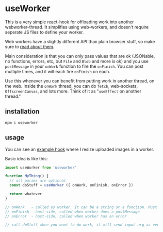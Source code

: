 # useWorker

This is a very simple react-hook for offloading work into another webworker-thread. It simplifies using web-workers, and doesn't require seperate JS files to define your worker.

Web workers have a slightly different API than plain browser stuff, so make sure to [read about them](https://developer.mozilla.org/en-US/docs/Web/API/Web_Workers_API/Using_web_workers).

Main consideration is that you can only pass values that are ok (JSONable, no functions, errors, etc, but `File` and `Blob` and more is ok) and you use `postMessage` in your `onWork` function to fire the `onFinish`. You can post multiple times, and it will each fire `onFinish` on each.

Use this whenever you can benefit from putting work in another thread, on the web. Inside the `onWork` thread, you can do `fetch`, web-sockets, `OffscreenCanvas`, and lots more. Think of it as "`useEffect` on another thread."

## installation

```
npm i useworker
```

## usage

You can see an [example hook](./example/src/useResizeImage.js) where I resize uploaded images in a worker.

Basic idea is like this:

```js
import useWorker from 'useworker'

function MyThing() {
  // all params are optional
  const doStuff = useWorker ({ onWork, onFinish, onError })

  return whatever
}

// onWork   - called as worker. It can be a string or a function. Must be self-contained. It gets it's input from event.data, and outputs with postMessage 
// onFinish - host-side, called when worker does a postMessage
// onError  - host-side, called when worker has an error

// call doStuff when you want to do work, it will send input arg as event.data
```
